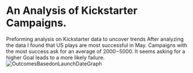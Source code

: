 # An Analysis of Kickstarter Campaigns.
Preforming analysis on Kickstarter data to uncover trends
After analyzing the data I found that US plays are most successful in May. Campaigns with the most success ask for an average of $2000-$5000. It seems asking for a higher Goal leads to a more likely failure.
![OutcomesBasedonLaunchDateGraph](path/to/image_name.png)
